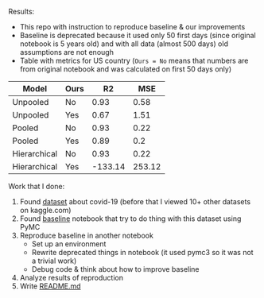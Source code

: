 Results:
- This repo with instruction to reproduce baseline & our improvements
- Baseline is deprecated because it used only 50 first days (since original notebook is 5 years old) and with all data (almost 500 days) old assumptions are not enough
- Table with metrics for US country (`Ours = No` means that numbers are from original notebook and was calculated on first 50 days only)

| Model        | Ours | R2   | MSE  |
| -------------  | ------------- | ------------- | ------------- |
| Unpooled     | No   | 0.93    | 0.58   | 
| Unpooled     | Yes  | 0.67    | 1.51   | 
| Pooled       | No   | 0.93    | 0.22   |
| Pooled       | Yes  | 0.89    | 0.2    |
| Hierarchical | No   | 0.93    | 0.22   |
| Hierarchical | Yes  | -133.14 | 253.12 |


Work that I done:
1. Found [dataset](https://www.kaggle.com/datasets/sudalairajkumar/novel-corona-virus-2019-dataset) about covid-19 (before that I viewed 10+ other datasets on kaggle.com)
2. Found [baseline](https://www.kaggle.com/code/hotessy/capri-exponential-model-using-pymc3) notebook that try to do thing with this dataset using PyMC
3. Reproduce baseline in another notebook
   - Set up an environment
   - Rewrite deprecated things in notebook (it used pymc3 so it was not a trivial work)
   - Debug code & think about how to improve baseline
4. Analyze results of reproduction
5. Write [README.md](README.md)
